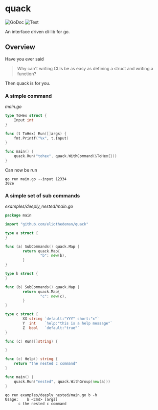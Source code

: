 # quack

![GoDoc](https://godoc.org/github.com/eliothedeman/quack?status.svg)
![Test](https://github.com/eliothedeman/quack/workflows/Test/badge.svg)

An interface driven cli lib for go.

## Overview

Have you ever said

> Why can't writing CLIs be as easy as defining a struct and writing a function?

Then quack is for you.

### A simple command

_main.go_

```go
type ToHex struct {
	Input int
}

func (t ToHex) Run([]args) {
	fmt.Printf("%x", t.Input)
}

func main() {
	quack.Run("tohex", quack.WithCommand(&ToHex{}))
}
```

Can now be run

```
go run main.go --input 12334
302e
```

### A simple set of sub commands

_examples/deeply_nested/main.go_

```go
package main

import "github.com/eliothedeman/quack"

type a struct {
}

func (a) SubCommands() quack.Map {
        return quack.Map{
                "b": new(b),
        }
}

type b struct {
}

func (b) SubCommands() quack.Map {
        return quack.Map{
                "c": new(c),
        }
}

type c struct {
        XX string `default:"YYY" short:"x"`
        Y  int    `help:"this is a help message"`
        Z  bool   `default:"true"`
}

func (c) Run([]string) {

}

func (c) Help() string {
	return "the nested c command"
}

func main() {
	quack.Run("nested", quack.WithGroup(new(a)))
}

```

```
go run examples/deeply_nested/main.go b -h
Usage:    b <cmd> [args]
      c the nested c command
```
